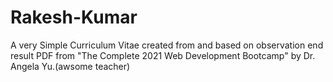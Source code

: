 # Rakesh-Kumar
A very Simple Curriculum Vitae created from and based on observation end result PDF from "The Complete 2021 Web Development Bootcamp" by Dr. Angela Yu.(awsome teacher)
